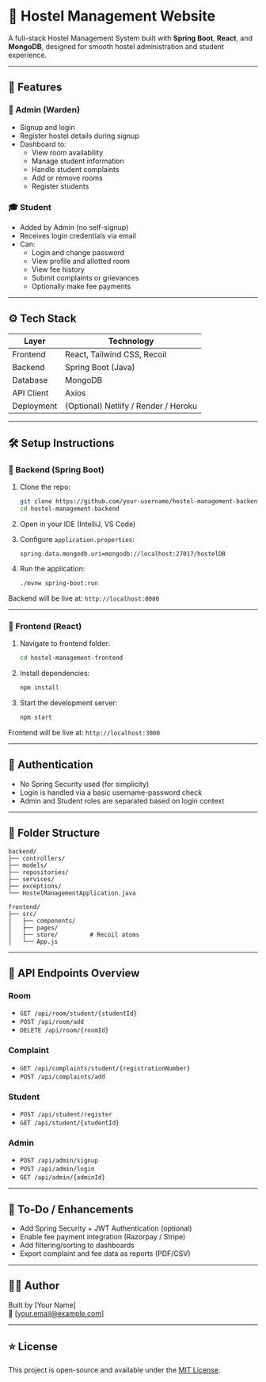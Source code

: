 # 🏨 Hostel Management Website

A full-stack Hostel Management System built with **Spring Boot**, **React**, and **MongoDB**, designed for smooth hostel administration and student experience.

---

## 📌 Features

### 👤 Admin (Warden)
- Signup and login
- Register hostel details during signup
- Dashboard to:
  - View room availability
  - Manage student information
  - Handle student complaints
  - Add or remove rooms
  - Register students

### 🎓 Student
- Added by Admin (no self-signup)
- Receives login credentials via email
- Can:
  - Login and change password
  - View profile and allotted room
  - View fee history
  - Submit complaints or grievances
  - Optionally make fee payments

---

## ⚙️ Tech Stack

| Layer       | Technology                |
|------------|----------------------------|
| Frontend    | React, Tailwind CSS, Recoil |
| Backend     | Spring Boot (Java)        |
| Database    | MongoDB                   |
| API Client  | Axios                     |
| Deployment  | (Optional) Netlify / Render / Heroku |

---

## 🛠️ Setup Instructions

### 🔧 Backend (Spring Boot)

1. Clone the repo:
   ```bash
   git clone https://github.com/your-username/hostel-management-backend.git
   cd hostel-management-backend
   ```

2. Open in your IDE (IntelliJ, VS Code)

3. Configure `application.properties`:
   ```properties
   spring.data.mongodb.uri=mongodb://localhost:27017/hostelDB
   ```

4. Run the application:
   ```bash
   ./mvnw spring-boot:run
   ```

Backend will be live at: `http://localhost:8080`

---

### 🎨 Frontend (React)

1. Navigate to frontend folder:
   ```bash
   cd hostel-management-frontend
   ```

2. Install dependencies:
   ```bash
   npm install
   ```

3. Start the development server:
   ```bash
   npm start
   ```

Frontend will be live at: `http://localhost:3000`

---

## 🔐 Authentication

- No Spring Security used (for simplicity)
- Login is handled via a basic username-password check
- Admin and Student roles are separated based on login context

---

## 📁 Folder Structure

```
backend/
├── controllers/
├── models/
├── repositories/
├── services/
├── exceptions/
└── HostelManagementApplication.java

frontend/
├── src/
│   ├── components/
│   ├── pages/
│   ├── store/         # Recoil atoms
│   └── App.js
```

---

## 📮 API Endpoints Overview

### Room
- `GET /api/room/student/{studentId}`
- `POST /api/room/add`
- `DELETE /api/room/{roomId}`

### Complaint
- `GET /api/complaints/student/{registrationNumber}`
- `POST /api/complaints/add`

### Student
- `POST /api/student/register`
- `GET /api/student/{studentId}`

### Admin
- `POST /api/admin/signup`
- `POST /api/admin/login`
- `GET /api/admin/{adminId}`

---

## 📝 To-Do / Enhancements

- Add Spring Security + JWT Authentication (optional)
- Enable fee payment integration (Razorpay / Stripe)
- Add filtering/sorting to dashboards
- Export complaint and fee data as reports (PDF/CSV)

---

## 👨‍💻 Author

Built by [Your Name]  
📧 [your.email@example.com]

---

## ⭐ License

This project is open-source and available under the [MIT License](LICENSE).